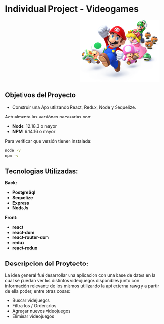 

# Individual Project - Videogames

<p align="right">
  <img height="200" src="./videogame.png" />
</p>

## Objetivos del Proyecto

- Construir una App utlizando React, Redux, Node y Sequelize.


Actualmente las versiónes necesarias son:

- __Node__: 12.18.3 o mayor
- __NPM__: 6.14.16 o mayor

Para verificar que versión tienen instalada:

```bash
node -v
npm -v
```

## Tecnologias Utilizadas:
__Back:__ 
- __PostgreSql__
- __Sequelize__
- __Express__
- __NodeJs__


__Front:__ 
- __react__
- __react-dom__
- __react-router-dom__
- __redux__
- __react-redux__

## Descripcion del Proytecto:

La idea general fué desarrollar una aplicacion con una base de datos en la cual se puedan ver los distintos videojuegos disponibles junto con información relevante de los mismos utilizando la api externa [rawg](https://rawg.io/apidocs) y a partir de ella poder, entre otras cosas:

- Buscar videjuegos
- Filtrarlos / Ordenarlos
- Agregar nuevos videojuegos
- Eliminar videojuegos
